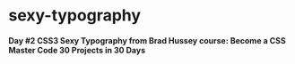 # sexy-typography
#### Day #2 CSS3 Sexy Typography from Brad Hussey course: Become a CSS Master Code 30 Projects in 30 Days
